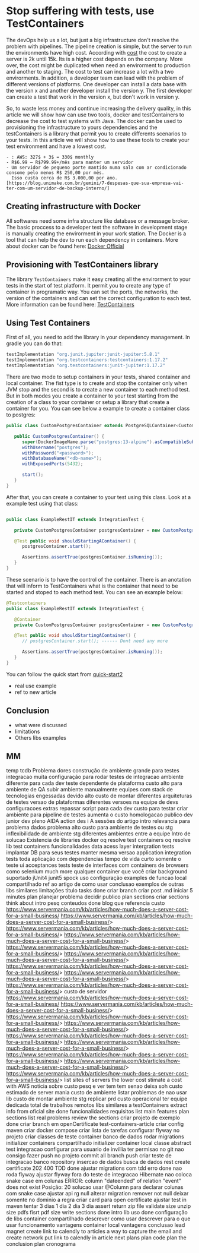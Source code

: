 # Stop suffering with tests, use TestContainers

The devOps help us a lot, but just a big infrastructure don't resolve the problem with pipelines. The pipeline creation is simple, but the server to run the environments have high cost. According with [cost] the cost to create a server is 2k until 15k. Its is a higher cost depends on the company. More over, the cost might be duplicated when need an envirorment to production and another to staging. The cost to test can increase a lot with a two envirorments. In addition, a developer team can lead with the problem of different versions of platforms. One developer can install a data base with the version x and another developer install the version y. The first developer can create a test that work in the version x, but don't work in version y. 

So, to waste less money and continue increasing the delivery quality, in this article we will show how can use two tools, docker and testContainers to decrease the cost to test systems with Java. The docker can be used to provisioning the infrastructure to yours dependencies and the testContainers is a library that permit you to create differents scenarios to your tests.
In this article we will show how to use these tools to create your test environment and have a lowest cost. 
```
- : AWS: 327$ + 3$ = 330$ monthly
- R$6.99 – R$799.99+/mês para manter um servidor
- Um servidor de pequeno porte mantido numa sala com ar condicionado consome pelo menos R$ 250,00 por mês.
  Isso custa cerca de R$ 3.000,00 por ano.[https://blog.unimake.com.br/gemini/7-despesas-que-sua-empresa-vai-ter-com-um-servidor-de-backup-interno/]
```

## Creating infrastructure with Docker

All softwares need some infra structure like database or a message broker. The basic proccess to a developer test the software in development stage is manually creating the envirorment in your work station. The Docker is a tool that can help the dev to run each dependency in containers. More about docker can be found here: [Docker Official](https://docs.docker.com/)

## Provisioning with TestContainers library
The library `TestContainers` make it easy creating all the envirorment to your tests in the start of test platform. It permit you to create any type of container in programatic way. You can set the ports, the networks, the version of the containers and can set the correct configuration to each test. More information can be found here: [TestContainers](https://www.testcontainers.org/quickstart/junit_5_quickstart/)

## Using Test Containers
First of all, you need to add the library in your dependency management. In gradle you can do that:
```groovy
testImplementation "org.junit.jupiter:junit-jupiter:5.8.1"
testImplementation "org.testcontainers:testcontainers:1.17.2"
testImplementation "org.testcontainers:junit-jupiter:1.17.2"
```
There are two mode to setup containers in your tests, shared container and local container. The fist type is to create and stop the container only when JVM stop and the second is to create a new container to each method test. But in both modes you create a container to your test starting from the creation of a class to your container or setup a library that create a container for you. You can see below a example to create a container class to postgres: 
```java
public class CustomPostgresContainer extends PostgreSQLContainer<CustomPostgresContainer> {

   public CustomPostgresContainer() {
      super(DockerImageName.parse("postgres:13-alpine").asCompatibleSubstituteFor("postgres"));
      withUsername("postgres");
      withPassword("<password>");
      withDatabaseName("<db-name>");
      withExposedPorts(5432);

      start();
   }
}
```
After that, you can create a container to your test using this class. Look at a example test using that class:

```java

public class ExampleRestIT extends IntegrationTest {

   private CustomPostgresContainer postgresContainer = new CustomPostgresContainer();

   @Test public void shouldStartingAContainer() {
      postgresContainer.start();

      Assertions.assertTrue(postgresContainer.isRunning());
   }
}
```
These scenario is to have the control of the container. There is an anotation that will inform to TestContainers what is the container that need to be started and stoped to each method test. You can see an example below: 
```java
@Testcontainers
public class ExampleRestIT extends IntegrationTest {

   @Container
   private CustomPostgresContainer postgresContainer = new CustomPostgresContainer();

   @Test public void shouldStartingAContainer() {
      // postgresContainer.start(); ------ Dont need any more

      Assertions.assertTrue(postgresContainer.isRunning());
   }
}
```

You can follow the quick start from [quick-start2][quick-start1]
- real use example
- ref to new article 

## Conclusion
- what were discussed
- limitations 
- Others libs examples


[cost]: https://www.servermania.com/kb/articles/how-much-does-a-typical-home-server-cost/
[TestContainers-quickstart]: https://www.testcontainers.org/quickstart/junit_5_quickstart/
[TestContainer-lib]: https://www.testcontainers.org/quickstart/junit_5_quickstart/#1-add-testcontainers-as-a-test-scoped-dependency
[quick-start1]:[TestContainers-quickstart]

## MM
temp tcdb
    Problema
        dores
            construção de ambiente grande para testes integracao
            muita configuração para rodar testes de integracao
            ambiente diferente para cada dev
            teste dependente de plataforma
            custo alto para ambiente de QA
            subir ambiente manualmente
            equipes com stack de tecnologias engessadas
                devido alto custo de montar diferentes arquiteturas de testes
        versao de plataformas
            diferentes versoes na equipe de devs
        configuracoes extras
            repassar script para cada dev
        custo para testar
            criar ambiente para pipeline de testes
                aumenta o custo homologacao
    publico
        dev junior
        dev pleno
    AIDA
        action
        des
        i
        A
    sessões do artigo
        intro
            relevancia para problema
                dados
            problema
                alto custo para ambiente de testes ou stg
                inflexibilidade de ambiente stg
                diferentes ambientes entre a equipe
            Intro de solucao
                Existencia de libraries
                docker
                    oq resolve
                test containers
                    oq resolve
        lib test containers
            funcionalidades
                data acess layer intergration tests
                    implantar DB para seus testes
                    manter mesma versao
                application integration tests
                    toda aplicação com dependencias
                    tempo de vida curto
                        somente o teste
                ui acceptances tests
                    teste de interfaces com containers de browsers como selenium
                much more
                    qualquer container que você criar
            background
                suportado
                    jUnit4
                    junit5
                    spock
        uso
            configuração
            examples de funcao
                local
                compartilhado
            ref ao artigo de como usar
        conclusao
            exemplos de outras libs similares
            limitações
    titulo
    tasks
        done
            criar branch
            criar post .md
            iniciar 5 minutes
            plan
                planejar problema
                decidir publico
                plan sections
            criar sections
            think about intro
            pesq conteudos
                done
                    blog que referencia custo
                        <https://www.servermania.com/kb/articles/how-much-does-a-server-cost-for-a-small-business/> <https://www.servermania.com/kb/articles/how-much-does-a-server-cost-for-a-small-business/>> <https://www.servermania.com/kb/articles/how-much-does-a-server-cost-for-a-small-business/>> <https://www.servermania.com/kb/articles/how-much-does-a-server-cost-for-a-small-business/>> <https://www.servermania.com/kb/articles/how-much-does-a-server-cost-for-a-small-business/>> <https://www.servermania.com/kb/articles/how-much-does-a-server-cost-for-a-small-business/>> <https://www.servermania.com/kb/articles/how-much-does-a-server-cost-for-a-small-business/>> <https://www.servermania.com/kb/articles/how-much-does-a-server-cost-for-a-small-business/>> <https://www.servermania.com/kb/articles/how-much-does-a-server-cost-for-a-small-business/>>
                    custo de servidor
                        <https://www.servermania.com/kb/articles/how-much-does-a-server-cost-for-a-small-business/> <https://www.servermania.com/kb/articles/how-much-does-a-server-cost-for-a-small-business/>> <https://www.servermania.com/kb/articles/how-much-does-a-server-cost-for-a-small-business/>> <https://www.servermania.com/kb/articles/how-much-does-a-server-cost-for-a-small-business/>> <https://www.servermania.com/kb/articles/how-much-does-a-server-cost-for-a-small-business/>> <https://www.servermania.com/kb/articles/how-much-does-a-server-cost-for-a-small-business/>> <https://www.servermania.com/kb/articles/how-much-does-a-server-cost-for-a-small-business/>> <https://www.servermania.com/kb/articles/how-much-does-a-server-cost-for-a-small-business/>> <https://www.servermania.com/kb/articles/how-much-does-a-server-cost-for-a-small-business/>>
                        list sites of servers
                            the lower cost
                        stimate a cost with AWS
                    noticia sobre custo
                        pesq e ver tem tem
                            senao deixa soh custo estimado de server mania
                    custo de ambiente
                    listar problemas de nao usar lib
                    custo de montar ambiente stg
                        replicar prd
                    custo operacional
                        ter equipe dedicada
                    total de trabalhos remotos
                    libs similares a testContainers
            extract info from oficial site
                done
                    funcionalidades
                    requisitos
            list main features
            plan sections
                list real problems
            review the sections
            criar projeto de exemplo
                done
                    criar branch em openCertificate
                        test-containers-article
                    criar config maven
                    criar docker compose
                    criar lista de tarefas
                    configurar flyway no projeto
                    criar classes de teste
                        container banco de dados
                            rodar migrations
                        initializer containers compartilhado
                        initializer container local
                        classe abstract test integracao
                    configurar para usuario de invillia ter permisao no git
                        nao consigo fazer push no projeto
                    commit all branch
                        push
                    criar teste de integracao
                        banco
                            repository
                                insercao de dados
                                busca de dados
                            rest
                                create certificate
                                    202
                                    400
                TDD
                    done
                        ajustar migrations com tdd
                            erro
                                done
                                    nao roda flyway
                                        ajustar flyway fora do teste de integracao
                                    Hibernate
                                        nao coloca snake case em colunas
                                            ERROR: column "dateended" of relation "event" does not exist
                                                Posição: 20
                                            solucao
                                                usar @Column para declarar colunas com snake case
                        ajustar api
                            rg null
                                alterar migration
                                    remover not null
                                        deixar somente no dominio a regra
                        criar card para open certificate
                            ajustar test in maven
                                tentar 3 dias
                                    1 dia
                                    2 dia
                                    3 dia
                            assert
                                return zip file
                                    validate
                                        size
                                        unzip
                                            size pdfs
                                            fisrt pdf size
        write sections
            done
                intro
                lib
            uso
                done
                    configuração de libs
                container compartilhado
                    descrever como usar
                    descrever para o que usar
                        funcionamento
                    vantagens
                container local
                    vantagens
            conclusao
        lead magnet
            create link to calendly to articles
                a way to capture the email and create network
            put link to calendly in article
        next plans
            plan code
            plan the conclusion
            plan cronograma

